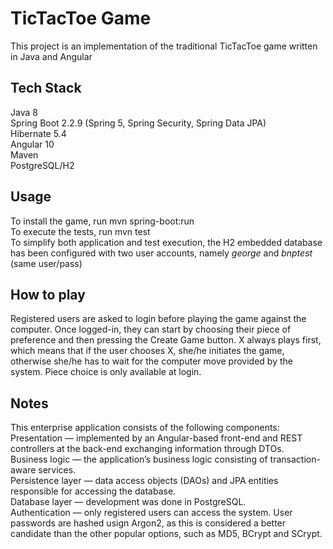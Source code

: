 # TicTacToe Game

This project is an implementation of the traditional TicTacToe game written in Java and Angular


## Tech Stack

Java 8\
Spring Boot 2.2.9 (Spring 5, Spring Security, Spring Data JPA)\
Hibernate 5.4\
Angular 10\
Maven\
PostgreSQL/H2


## Usage

To install the game, run mvn spring-boot:run\
To execute the tests, run mvn test\
To simplify both application and test execution, the H2 embedded database has been configured with two user accounts, namely *george* and *bnptest* (same user/pass)


## How to play
Registered users are asked to login before playing the game against the computer. Once logged-in, they can start by choosing their piece of preference and then pressing the Create Game button. 
X always plays first, which means that if the user chooses X, she/he initiates the game, otherwise she/he has to wait for the computer move provided by the system. Piece choice is only available at login.


## Notes
This enterprise application consists of the following components:\
Presentation — implemented by an Angular-based front-end and REST controllers at the back-end exchanging information through DTOs.\
Business logic — the application’s business logic consisting of transaction-aware services.\
Persistence layer — data access objects (DAOs) and JPA entities responsible for accessing the database.\
Database layer — development was done in PostgreSQL.\
Authentication — only registered users can access the system. User passwords are hashed usign Argon2, as this is considered a better candidate than the other popular options, such as MD5, BCrypt and SCrypt.

